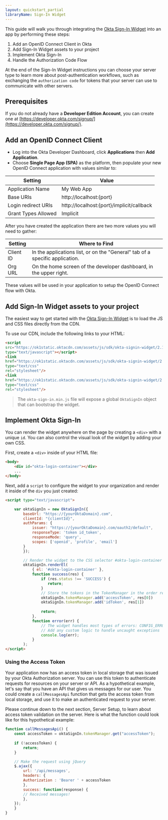 ```yaml
---
layout: quickstart_partial
libraryName: Sign-In Widget
---
```


This guide will walk you through integrating the [Okta Sign-In Widget](https://github.com/okta/okta-signin-widget) into an app by performing these steps:

1. Add an OpenID Connect Client in Okta
2. Add Sign-In Widget assets to your project
3. Implement Okta Sign-In
4. Handle the Authorization Code Flow

At the end of the Sign-In Widget instructions you can choose your server type to learn more about post-authentication workflows, such as exchanging the `authorization code` for tokens that your server can use to communicate with other servers.

## Prerequisites
If you do not already have a **Developer Edition Account**, you can create one at [https://developer.okta.com/signup/](https://developer.okta.com/signup/).

## Add an OpenID Connect Client
* Log into the Okta Developer Dashboard, click **Applications** then **Add Application**.
* Choose **Single Page App (SPA)** as the platform, then populate your new OpenID Connect application with values similar to:

| Setting             | Value                                                 |
| ------------------- | ----------------------------------------------------- |
| Application Name    | My Web App                                            |
| Base URIs           | http://localhost:{port}                               |
| Login redirect URIs | http://localhost:{port}/implicit/callback             |
| Grant Types Allowed | Implicit                                              |

After you have created the application there are two more values you will need to gather:

| Setting       | Where to Find                                                                  |
| ------------- | ------------------------------------------------------------------------------ |
| Client ID     | In the applications list, or on the "General" tab of a specific application.    |
| Org URL       | On the home screen of the developer dashboard, in the upper right.             |


These values will be used in your application to setup the OpenID Connect flow with Okta.

## Add Sign-In Widget assets to your project

The easiest way to get started with the [Okta Sign-In Widget](https://github.com/okta/okta-signin-widget) is to load the JS and CSS files directly from the CDN.

To use our CDN, include the following links to your HTML:
```html
<script
src="https://ok1static.oktacdn.com/assets/js/sdk/okta-signin-widget/2.1.0/js/okta-sign-in.min.js"
type="text/javascript"></script>
<link
href="https://ok1static.oktacdn.com/assets/js/sdk/okta-signin-widget/2.1.0/css/okta-sign-in.min.css"
type="text/css"
rel="stylesheet"/>
<link
href="https://ok1static.oktacdn.com/assets/js/sdk/okta-signin-widget/2.1.0/css/okta-theme.css"
type="text/css"
rel="stylesheet"/>
```

> The `okta-sign-in.min.js` file will expose a global `OktaSignIn` object that can bootstrap the widget.

## Implement Okta Sign-In

You can render the widget anywhere on the page by creating a `<div>` with a unique `id`.  You can also control the visual look of the widget by adding your own CSS.

First, create a `<div>` inside of your HTML file:

```html
<body>
    <div id="okta-login-container"></div>
    ...
</body>
```

Next, add a `script` to configure the widget to your organization and render it inside of the `div` you just created:
```html
<script type="text/javascript">

    var oktaSignIn = new OktaSignIn({
        baseUrl: "https://{yourOktaDomain}.com",
        clientId: "{clientId}",
        authParams: {
            issuer: "https://{yourOktaDomain}.com/oauth2/default",
            responseType: 'token id_token',
            responseMode: 'query',
            scopes: ['openid', 'profile', 'email']
        }
        });

        // Render the widget to the CSS selector #okta-login-container
        oktaSignIn.renderEl(
            { el: '#okta-login-container' },
            function success(res) {
                if (res.status !== 'SUCCESS') {
                   return;
                }
                // Store the tokens in the TokenManager in the order requested
                oktaSignIn.tokenManager.add('accessToken', res[0])
                oktaSignIn.tokenManager.add('idToken', res[1])
                
                return;
            },
            function error(err) {
                // The widget handles most types of errors: CONFIG_ERROR, OAUTH_ERROR, etc
                // Add any custom logic to handle uncaught exceptions
                console.log(err);
            }
        );
</script>
```

### Using the Access Token

Your application now has an access token in local storage that was issued by your Okta Authorization server. You can use this token to authenticate requests for resources on your server or API. As a hypothetical example, let's say that you have an API that gives us messages for our user.  You could create a `callMessagesApi` function that gets the access token from local storage, and use it to make an authenticated request to your server.

Please continue down to the next section, Server Setup, to learn about access token validation on the server.  Here is what the function could look like for this hypothetical example:

```javascript
function callMessagesApi() {
    const accessToken = oktaSignIn.tokenManager.get("accessToken");
    
    if (!accessToken) {
        return;
    }

    // Make the request using jQuery
    $.ajax({
        url: '/api/messages',
        headers: {
        Authorization : 'Bearer ' + accessToken
        },
        success: function(response) {
        // Received messages!
        },
    });
    }
}
```